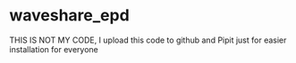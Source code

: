 # waveshare_epd
THIS IS NOT MY CODE, I upload this code to github and Pipit just for easier installation for everyone
